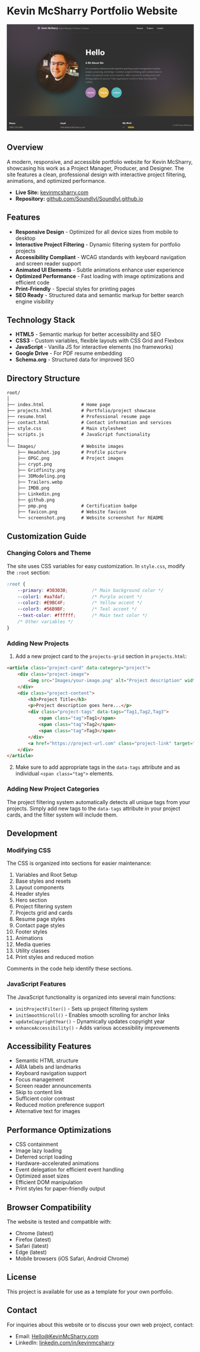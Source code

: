 # Kevin McSharry Portfolio Website

![Portfolio Screenshot](Images/Screenshot.png)

## Overview

A modern, responsive, and accessible portfolio website for Kevin McSharry, showcasing his work as a Project Manager, Producer, and Designer. The site features a clean, professional design with interactive project filtering, animations, and optimized performance.

- **Live Site:** [kevinmcsharry.com](https://kevinmcsharry.com)
- **Repository:** [github.com/Soundlvl/Soundlvl.github.io](https://github.com/Soundlvl/Soundlvl.github.io)

## Features

- **Responsive Design** - Optimized for all device sizes from mobile to desktop
- **Interactive Project Filtering** - Dynamic filtering system for portfolio projects
- **Accessibility Compliant** - WCAG standards with keyboard navigation and screen reader support
- **Animated UI Elements** - Subtle animations enhance user experience
- **Optimized Performance** - Fast loading with image optimizations and efficient code
- **Print-Friendly** - Special styles for printing pages
- **SEO Ready** - Structured data and semantic markup for better search engine visibility

## Technology Stack

- **HTML5** - Semantic markup for better accessibility and SEO
- **CSS3** - Custom variables, flexible layouts with CSS Grid and Flexbox
- **JavaScript** - Vanilla JS for interactive elements (no frameworks)
- **Google Drive** - For PDF resume embedding
- **Schema.org** - Structured data for improved SEO

## Directory Structure

```
root/
│
├── index.html              # Home page
├── projects.html           # Portfolio/project showcase
├── resume.html             # Professional resume page
├── contact.html            # Contact information and services
├── style.css               # Main stylesheet
├── scripts.js              # JavaScript functionality
│
└── Images/                 # Website images
    ├── Headshot.jpg        # Profile picture
    ├── OPGC.png            # Project images
    ├── crypt.png
    ├── Gridfinity.png
    ├── 3DModeling.png
    ├── Trailers.webp
    ├── IMDB.png
    ├── Linkedin.png
    ├── github.png
    ├── pmp.png             # Certification badge
    ├── favicon.png         # Website favicon
    └── screenshot.png      # Website screenshot for README
```

## Customization Guide

### Changing Colors and Theme

The site uses CSS variables for easy customization. In `style.css`, modify the `:root` section:

```css
:root {
    --primary: #303030;         /* Main background color */
    --color1: #aa7daf;          /* Purple accent */
    --color2: #E9BC4F;          /* Yellow accent */
    --color3: #56B9BF;          /* Teal accent */
    --text-color: #ffffff;      /* Main text color */
    /* Other variables */
}
```

### Adding New Projects

1. Add a new project card to the `projects-grid` section in `projects.html`:

```html
<article class="project-card" data-category="project">
    <div class="project-image">
        <img src="Images/your-image.png" alt="Project description" width="400" height="400" loading="lazy">
    </div>
    <div class="project-content">
        <h3>Project Title</h3>
        <p>Project description goes here...</p>
        <div class="project-tags" data-tags="Tag1,Tag2,Tag3">
            <span class="tag">Tag1</span>
            <span class="tag">Tag2</span>
            <span class="tag">Tag3</span>
        </div>
        <a href="https://project-url.com" class="project-link" target="_blank" rel="noopener">View Project →</a>
    </div>
</article>
```

2. Make sure to add appropriate tags in the `data-tags` attribute and as individual `<span class="tag">` elements.

### Adding New Project Categories

The project filtering system automatically detects all unique tags from your projects. Simply add new tags to the `data-tags` attribute in your project cards, and the filter system will include them.

## Development

### Modifying CSS

The CSS is organized into sections for easier maintenance:

1. Variables and Root Setup
2. Base styles and resets
3. Layout components
4. Header styles
5. Hero section
6. Project filtering system
7. Projects grid and cards
8. Resume page styles
9. Contact page styles
10. Footer styles
11. Animations
12. Media queries
13. Utility classes
14. Print styles and reduced motion

Comments in the code help identify these sections.

### JavaScript Features

The JavaScript functionality is organized into several main functions:

- `initProjectFilter()` - Sets up project filtering system
- `initSmoothScroll()` - Enables smooth scrolling for anchor links
- `updateCopyrightYear()` - Dynamically updates copyright year
- `enhanceAccessibility()` - Adds various accessibility improvements

## Accessibility Features

- Semantic HTML structure
- ARIA labels and landmarks
- Keyboard navigation support
- Focus management
- Screen reader announcements
- Skip to content link
- Sufficient color contrast
- Reduced motion preference support
- Alternative text for images

## Performance Optimizations

- CSS containment
- Image lazy loading
- Deferred script loading
- Hardware-accelerated animations
- Event delegation for efficient event handling
- Optimized asset sizes
- Efficient DOM manipulation
- Print styles for paper-friendly output

## Browser Compatibility

The website is tested and compatible with:

- Chrome (latest)
- Firefox (latest)
- Safari (latest)
- Edge (latest)
- Mobile browsers (iOS Safari, Android Chrome)

## License

This project is available for use as a template for your own portfolio.

## Contact

For inquiries about this website or to discuss your own web project, contact:

- Email: Hello@KevinMcSharry.com
- LinkedIn: [linkedin.com/in/kevinmcsharry](https://www.linkedin.com/in/kevinmcsharry)
